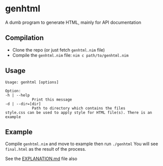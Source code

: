 # genhtml
A dumb program to generate HTML, mainly for API documentation

## Compilation
- Clone the repo (or just fetch `genhtml.nim` file)
- Compile the `genhtml.nim` file: `nim c path/to/genhtml.nim`

## Usage
```
Usage: genhtml [options]

Option:
-h | --help
            Print this message
-d | --dir=[dir]
            Path to directory which contains the files
style.css can be used to apply style for HTML file(s). There is an example
```

## Example
Compile `genhtml.nim` and move to example then run `./genhtml`
You will see `final.html` as the result of the process.

See the [EXPLANATION.md](https://github.com/hanhlinux/genhtml/blob/main/EXPLANATION.md) file also
